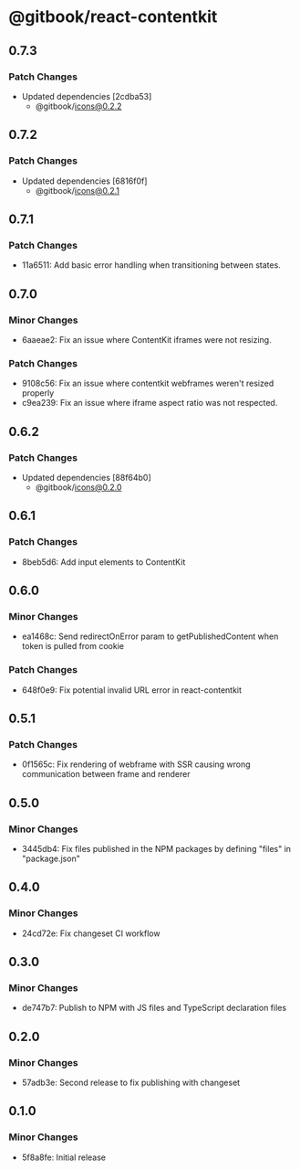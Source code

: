 # @gitbook/react-contentkit

## 0.7.3

### Patch Changes

- Updated dependencies [2cdba53]
  - @gitbook/icons@0.2.2

## 0.7.2

### Patch Changes

- Updated dependencies [6816f0f]
  - @gitbook/icons@0.2.1

## 0.7.1

### Patch Changes

- 11a6511: Add basic error handling when transitioning between states.

## 0.7.0

### Minor Changes

- 6aaeae2: Fix an issue where ContentKit iframes were not resizing.

### Patch Changes

- 9108c56: Fix an issue where contentkit webframes weren't resized properly
- c9ea239: Fix an issue where iframe aspect ratio was not respected.

## 0.6.2

### Patch Changes

- Updated dependencies [88f64b0]
  - @gitbook/icons@0.2.0

## 0.6.1

### Patch Changes

- 8beb5d6: Add input elements to ContentKit

## 0.6.0

### Minor Changes

- ea1468c: Send redirectOnError param to getPublishedContent when token is pulled from cookie

### Patch Changes

- 648f0e9: Fix potential invalid URL error in react-contentkit

## 0.5.1

### Patch Changes

- 0f1565c: Fix rendering of webframe with SSR causing wrong communication between frame and renderer

## 0.5.0

### Minor Changes

- 3445db4: Fix files published in the NPM packages by defining "files" in "package.json"

## 0.4.0

### Minor Changes

- 24cd72e: Fix changeset CI workflow

## 0.3.0

### Minor Changes

- de747b7: Publish to NPM with JS files and TypeScript declaration files

## 0.2.0

### Minor Changes

- 57adb3e: Second release to fix publishing with changeset

## 0.1.0

### Minor Changes

- 5f8a8fe: Initial release
